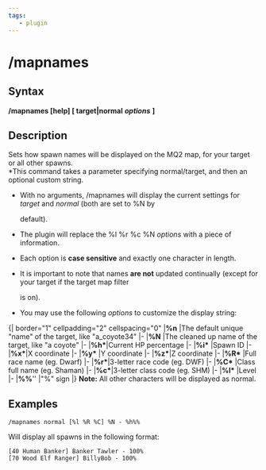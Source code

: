 ```yaml
---
tags:
   - plugin
---
```

# /mapnames

## Syntax

**/mapnames \[help\] \[ target\|normal** _**options**_ **\]**

## Description

Sets how spawn names will be displayed on the MQ2 map, for your target or all other spawns.  
\*This command takes a parameter specifying normal/target, and then an optional custom string.

* With no arguments, /mapnames will display the current settings for _target_ and _normal_ \(both are set to %N by

  default\).

* The plugin will replace the %l %r %c %N _options_ with a piece of information.
* Each option is **case sensitive** and exactly one character in length.
* It is important to note that names **are not** updated continually \(except for your target if the target map filter

  is on\).

* You may use the following _options_ to customize the display string:

{\| border="1" cellpadding="2" cellspacing="0" \|**%n** \|The default unique "name" of the target, like "a\_coyote34" \|- \|**%N** \|The cleaned up name of the target, like "a coyote" \|- \|**%h\***\|Current HP percentage \|- \|**%i\*** \|Spawn ID \|- \|**%x\***\|X coordinate \|- \|**%y\*** \|Y coordinate \|- \|**%z\***\|Z coordinate \|- \|**%R\*** \|Full race name \(eg. Dwarf\) \|- \|**%r\***\|3-letter race code \(eg. DWF\) \|- \|**%C\*** \|Class full name \(eg. Shaman\) \|- \|**%c\***\|3-letter class code \(eg. SHM\) \|- \|**%l\*** \|Level \|- \|**%%**'' \|"%" sign \|} **Note:** All other characters will be displayed as normal.

## Examples

```text
/mapnames normal [%l %R %C] %N - %h%%
```

Will display all spawns in the following format:

```text
[40 Human Banker] Banker Tawler - 100%
[70 Wood Elf Ranger] BillyBob - 100%
```
